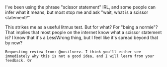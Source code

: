 I've been using the phrase "scissor statement" IRL, and some people can infer what it means, but most stop me and ask "wait, what is a scissor statement?"

This strikes me as a useful litmus test. But for what? For "being a normie"? That implies that most people on the internet know what a scissor statement is? I know that it's a LessWrong thing, but I feel like it's spread beyond that by now?

```
Requesting review from: @nosilverv. I think you'll either see immediately why this is not a good idea, and I will learn from your feedback. Or 
```
